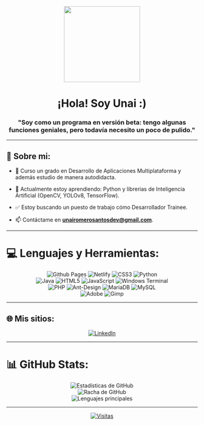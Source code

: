 <div id="header" align="center">
    <img src="https://media.giphy.com/media/v1.Y2lkPTc5MGI3NjExNXd2ZTJoMm5tcXpjcWhvbmw2ajhzZWxpODF2NXMza3VuZDV0cTBxMCZlcD12MV9pbnRlcm5hbF9naWZfYnlfaWQmY3Q9Zw/SwImQhtiNA7io/giphy.gif" width="200" />
    <h1 align="center">¡Hola! Soy Unai :)</h1>
    <h3 align="center">"Soy como un programa en versión beta: tengo algunas funciones geniales, pero todavía necesito un poco de pulido."</h3>
</div>

---

## 💫 Sobre mi:

- 📝 Curso un grado en Desarrollo de Aplicaciones Multiplataforma y además estudio de manera autodidacta.

- 🌱 Actualmente estoy aprendiendo: Python y librerias de Inteligencia Artificial (OpenCV, YOLOv8, TensorFlow).

- ✅ Estoy buscando un puesto de trabajo cómo Desarrollador Trainee.

- 📫 Contáctame en **unairomerosantosdev@gmail.com**.

---

# 💻 Lenguajes y Herramientas:
<p align="center">
  <img src="https://img.shields.io/badge/github%20pages-121013?style=for-the-badge&logo=github&logoColor=white" alt="Github Pages" />
  <img src="https://img.shields.io/badge/netlify-%23000000.svg?style=for-the-badge&logo=netlify&logoColor=#00C7B7" alt="Netlify" />
  <img src="https://img.shields.io/badge/css3-%231572B6.svg?style=for-the-badge&logo=css3&logoColor=white" alt="CSS3" />
  <img src="https://img.shields.io/badge/python-3670A0?style=for-the-badge&logo=python&logoColor=ffdd54" alt="Python" />
  <br/>
  <img src="https://img.shields.io/badge/java-%23ED8B00.svg?style=for-the-badge&logo=openjdk&logoColor=white" alt="Java" />
  <img src="https://img.shields.io/badge/html5-%23E34F26.svg?style=for-the-badge&logo=html5&logoColor=white" alt="HTML5" />
  <img src="https://img.shields.io/badge/javascript-%23323330.svg?style=for-the-badge&logo=javascript&logoColor=%23F7DF1E" alt="JavaScript" />
  <img src="https://img.shields.io/badge/Windows%20Terminal-%234D4D4D.svg?style=for-the-badge&logo=windows-terminal&logoColor=white" alt="Windows Terminal" />
  <br/>
  <img src="https://img.shields.io/badge/php-%23777BB4.svg?style=for-the-badge&logo=php&logoColor=white" alt="PHP" />
  <img src="https://img.shields.io/badge/-AntDesign-%230170FE?style=for-the-badge&logo=ant-design&logoColor=white" alt="Ant-Design" />
  <img src="https://img.shields.io/badge/MariaDB-003545?style=for-the-badge&logo=mariadb&logoColor=white" alt="MariaDB" />
  <img src="https://img.shields.io/badge/mysql-%2300000f.svg?style=for-the-badge&logo=mysql&logoColor=white" alt="MySQL" />
  <br/>
  <img src="https://img.shields.io/badge/adobe-%23FF0000.svg?style=for-the-badge&logo=adobe&logoColor=white" alt="Adobe" />
  <img src="https://img.shields.io/badge/Gimp-657D8B?style=for-the-badge&logo=gimp&logoColor=FFFFFF" alt="Gimp" />
</p>

---

## 🌐 Mis sitios:
<p align="center">
    <a href="https://linkedin.com/in/unai-romero-621784302">
        <img src="https://img.shields.io/badge/LinkedIn-%230077B5.svg?logo=linkedin&logoColor=white" alt="LinkedIn" />
    </a>

---

# 📊 GitHub Stats:

<p align="center">
  <img src="https://github-readme-stats.vercel.app/api?username=URomero-DEV&theme=blue-green&hide_border=false&include_all_commits=true&count_private=false" alt="Estadísticas de GitHub" /><br/>  
  <img src="https://github-readme-streak-stats.herokuapp.com/?user=URomero-DEV&theme=blue-green&hide_border=false" alt="Racha de GitHub" /><br/>
  <img src="https://github-readme-stats.vercel.app/api/top-langs/?username=URomero-DEV&theme=blue-green&hide_border=false&include_all_commits=true&count_private=false&layout=compact" alt="Lenguajes principales" />
</p>

---

<p align="center">
  <a href="https://visitcount.itsvg.in">
    <img src="https://visitcount.itsvg.in/api?id=URomero-DEV&icon=0&color=3" alt="Visitas" />
  </a>
</p>


